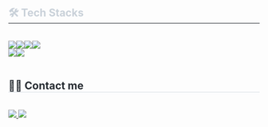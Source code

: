 <div style="text-align: left;"> 
    <div style="font-weight: 700; font-size: 15px; text-align: left; color: #c9d1d9;">  </div> 
    </div>
    <div style="text-align: left;">
        <br>
    <h2 style="border-bottom: 1px solid #21262d; color: #c9d1d9;"> 🛠️ Tech Stacks </h2> <br> 
    <div style="margin: ; text-align: left;" "text-align: left;"> <img src="https://img.shields.io/badge/Spring-6DB33F?style=plastic&logo=Spring&logoColor=white"><img src="https://img.shields.io/badge/Spring Boot-6DB33F?style=plastic&logo=Spring Boot&logoColor=white"><img src="https://img.shields.io/badge/MySQL-4479A1?style=plastic&logo=MySQL&logoColor=white"><img src="https://img.shields.io/badge/Java-007396?style=plastic&logo=Java&logoColor=white"><br><img src="https://img.shields.io/badge/Github-181717?style=plastic&logo=Github&logoColor=white"><img src="https://img.shields.io/badge/Git-F05032?style=plastic&logo=Git&logoColor=white">
          </div>
        <br>
    </div>
    <div style="text-align: left;">
    <h2 style="border-bottom: 1px solid #d8dee4; color: #282d33;"> 🧑‍💻 Contact me </h2> <br> 
    <div style="text-align: left;"> <a href=https://www.notion.so/jin-a/63e055c16f2f4468ae3f78fb890e5b65> <img src="https://img.shields.io/badge/Notion-000000?style=for-the-badge&logo=Notion&logoColor=white&link=https://www.notion.so/jin-a/63e055c16f2f4468ae3f78fb890e5b65"> </a>
         <a href=mailto:oksu010@gmail.com> <img src="https://img.shields.io/badge/Gmail-EA4335?style=for-the-badge&logo=Gmail&logoColor=white&link=mailto:oksu010@gmail.com"> </a>
          </div>  <br> 
    <div style="text-align: left;">  </div> 
    </div>  <br> 
    <div style="text-align: left;">  </div> 
    </div>
    
